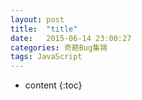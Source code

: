 ```yaml
---
layout: post
title:  "title"
date:   2015-06-14 23:00:27
categories: 奇葩Bug集锦
tags: JavaScript 
---
```


* content
{:toc}


